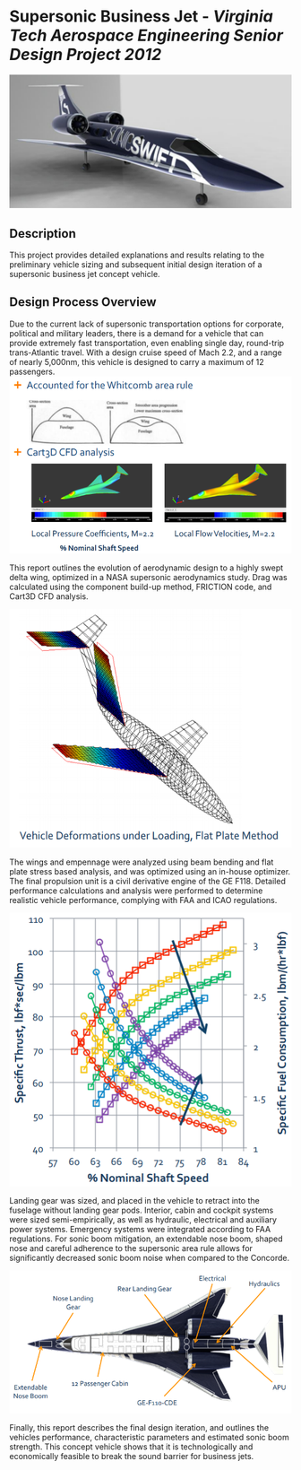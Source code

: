 # __Supersonic Business Jet__ - _Virginia Tech Aerospace Engineering Senior Design Project 2012_

![SonicSwift2012](images/SonicSwift2012.png "SonicSwift Supersonic Business Jet")

## Description

This project provides detailed explanations and results relating to the preliminary vehicle sizing and subsequent initial design iteration of a supersonic business jet concept vehicle.

## Design Process Overview

Due to the current lack of supersonic transportation options for corporate, political and military leaders, there is a demand for a vehicle that can provide extremely fast transportation, even enabling single day, round-trip trans-Atlantic travel. With a design cruise speed of Mach 2.2, and a range of nearly 5,000nm, this vehicle is designed to carry a maximum of 12 passengers. 
![SonicSwift 2012 Aerodynamics Design](images/SonicSwift2012_Aero1.png "SonicSwift Aerodynamics Design")

This report outlines the evolution of aerodynamic design to a highly swept delta wing, optimized in a NASA supersonic aerodynamics study. Drag was 
calculated using the component build-up method, FRICTION code, and Cart3D CFD analysis.

![SonicSwift 2012 Structural Analysis](images/SonicSwift2012_Structures1.png "SonicSwift Structural Analysis")

The wings and empennage were analyzed using beam bending and flat plate stress based analysis, and was optimized using an in-house optimizer. The final propulsion unit is a civil derivative engine of the GE F118. Detailed performance calculations and analysis were performed to determine realistic vehicle performance, complying with FAA and ICAO regulations.


![SonicSwift 2012 Thrust Design](images/SonicSwift2012_Thrust1.png "SonicSwift Thrust Design")

Landing gear was sized, and placed in the vehicle to retract into the fuselage without landing gear pods. Interior, cabin and cockpit systems were sized semi-empirically, as well as hydraulic, electrical and auxiliary power systems. Emergency systems were integrated according to FAA regulations. For sonic boom mitigation, an extendable nose boom, shaped nose and careful adherence to the supersonic area rule allows for significantly decreased sonic boom noise when compared to the Concorde.

![SonicSwift 2012 Interior Design](images/SonicSwift2012_Interior1.png "SonicSwift Interior Design")


Finally, this report describes the final design iteration, and outlines the vehicles performance, characteristic parameters and estimated sonic boom strength. This concept vehicle shows that it is technologically and economically feasible to break the sound barrier for business 
jets.

